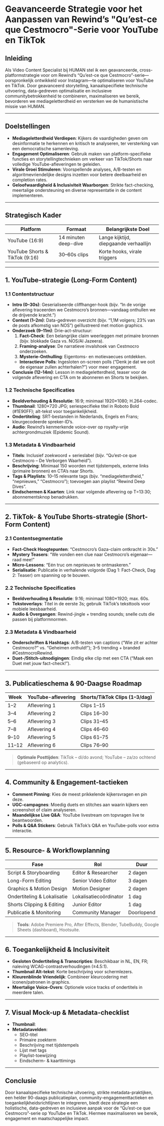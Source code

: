 # Geavanceerde Strategie voor het Aanpassen van Rewind’s "Qu’est-ce que Cestmocro"-Serie voor YouTube en TikTok

## Inleiding

Als Video Content Specialist bij HUMAN stel ik een geavanceerde, cross-platformstrategie voor om Rewind’s “Qu’est-ce que Cestmocro”-serie—oorspronkelijk ontwikkeld voor Instagram—te optimaliseren voor YouTube en TikTok. Door geavanceerd storytelling, kanaalspecifieke technische uitvoering, data-gedreven optimalisatie en inclusieve communitybetrokkenheid te combineren, maximaliseren we bereik, bevorderen we mediageletterdheid en versterken we de humanistische missie van HUMAN.

---

## Doelstellingen

- **Mediageletterdheid Verdiepen**: Kijkers de vaardigheden geven om desinformatie te herkennen en kritisch te analyseren, ter versterking van een democratische samenleving.
- **Engagement Optimaliseren**: Gebruik maken van platform-specifieke functies en storytellingtechnieken om verkeer van TikTok/Shorts naar volledige YouTube-afleveringen te geleiden.
- **Virale Groei Stimuleren**: Voorspellende analyses, A/B-testen en algoritmevriendelijke designs inzetten voor betere deelbaarheid en completion rates.
- **Geloofwaardigheid & Inclusiviteit Waarborgen**: Strikte fact-checking, meertalige ondersteuning en diverse representatie in de content implementeren.

---

## Strategisch Kader

| Platform                         | Formaat                   | Belangrijkste Doel                    |
|----------------------------------|---------------------------|---------------------------------------|
| YouTube (16:9)                   | 14 minuten deep-dive      | Lange kijktijd, diepgaande verhaallijn|
| YouTube Shorts & TikTok (9:16)   | 30–60s clips              | Korte hooks, virale triggers          |

---

## 1. YouTube-strategie (Long-Form Content)

### 1.1 Contentstructuur
- **Intro (0–30s)**: Geserialiseerde cliffhanger-hook (bijv. “In de vorige aflevering traceerden we Cestmocro’s bronnen—vandaag onthullen we de drijvende kracht.”)
- **Context (1–2m)**: Data-gedreven overzicht (bijv. “1,1M volgers; 23% van de posts afkomstig van NOS”) geïllustreerd met motion graphics.
- **Onderzoek (9–11m)**: Drie-act-structuur:
  1. **Fact-Check**: Een belangrijke claim weerleggen met primaire bronnen (bijv. blokkade Gaza vs. NOS/Al Jazeera).
  2. **Framing-analyse**: De narratieve invalshoek van Cestmocro onderzoeken.
  3. **Mysterie-Onthulling**: Eigentoms- en motievaecues ontdekken.
  - **Interactieve Polls**: Ingesloten on-screen polls (“Denk je dat we ooit de eigenaar zullen achterhalen?”) voor meer engagement.
- **Conclusie (12–14m)**: Lesson in mediageletterdheid, teaser voor de volgende aflevering en CTA om te abonneren en Shorts te bekijken.

### 1.2 Technische Specificaties
- **Beeldverhouding & Resolutie**: 16:9; minimaal 1920×1080; H.264-codec.
- **Thumbnail**: 1280×720 JPG; seriespecifieke titel in Roboto Bold (#1E90FF); alt-tekst voor toegankelijkheid.
- **Ondertiteling**: SRT-bestanden in Nederlands, Engels en Frans; kleurgecodeerde spreker-ID’s.
- **Audio**: Rewind’s kenmerkende voice-over op royalty-vrije achtergrondmuziek (Epidemic Sound).

### 1.3 Metadata & Vindbaarheid
- **Titels**: Inclusief zoekwoord + serieslabel (bijv. “Qu’est-ce que Cestmocro – De Verborgen Waarheid”).
- **Beschrijving**: Minimaal 150 woorden met tijdstempels, externe links (primaire bronnen) en CTA’s naar Shorts.
- **Tags & Playlists**: 10–15 relevante tags (bijv. “mediageletterdheid,” “nepnieuws,” “Cestmocro”); toevoegen aan playlist “Rewind Deep Dives”.
- **Eindschermen & Kaarten**: Link naar volgende aflevering op T=13:30; abonnementsknop benadrukken.

---

## 2. TikTok- & YouTube Shorts-strategie (Short-Form Content)

### 2.1 Contentsegmentatie
- **Fact-Check Hoogtepunten**: “Cestmocro’s Gaza-claim ontkracht in 30s.”
- **Mystery Teasers**: “We vonden een clue naar Cestmocro’s eigenaar—raad mee!”
- **Micro-Lessons**: “Eén truc om nepnieuws te ontmaskeren.”
- **Serialisatie**: Publicatie in verhalende volgorde (Dag 1: Fact-Check, Dag 2: Teaser) om spanning op te bouwen.

### 2.2 Technische Specificaties
- **Beeldverhouding & Resolutie**: 9:16; minimaal 1080×1920; max. 60s.
- **Tekstoverlays**: Titel in de eerste 3s; gebruik TikTok’s teksttools voor mobiele leesbaarheid.
- **Audio & Overgangen**: Rewind-jingle + trending sounds; snelle cuts die passen bij platformnormen.

### 2.3 Metadata & Vindbaarheid
- **Onderschriften & Hashtags**: A/B-testen van captions (“Wie zit er achter Cestmocro?” vs. “Geheimen onthuld!”); 3–5 trending + branded #CestmocroRewind.
- **Duet-/Stitch-uitnodigingen**: Eindig elke clip met een CTA (“Maak een Duet met jouw fact-check!”).

---

## 3. Publicatieschema & 90-Daagse Roadmap

| Week   | YouTube-aflevering | Shorts/TikTok Clips (1–3/dag) |
|--------|--------------------|-------------------------------|
| 1–2    | Aflevering 1       | Clips 1–15                    |
| 3–4    | Aflevering 2       | Clips 16–30                   |
| 5–6    | Aflevering 3       | Clips 31–45                   |
| 7–8    | Aflevering 4       | Clips 46–60                   |
| 9–10   | Aflevering 5       | Clips 61–75                   |
| 11–12  | Aflevering 6       | Clips 76–90                   |

> **Optimale Posttijden**: TikTok – di/do avond; YouTube – za/zo ochtend (gebaseerd op analytics).

---

## 4. Community & Engagement-tactieken

- **Comment Pinning**: Kies de meest prikkelende kijkersvragen en pin deze.
- **UGC-campagnes**: Moedig duets en stitches aan waarin kijkers een screenshot of claim analyseren.
- **Maandelijkse Live Q&A**: YouTube livestream om topvragen live te beantwoorden.
- **Polls & Q&A Stickers**: Gebruik TikTok’s Q&A en YouTube-polls voor extra interactie.

---

## 5. Resource- & Workflowplanning

| Fase                        | Rol                        | Duur     |
|-----------------------------|----------------------------|----------|
| Script & Storyboarding      | Editor & Researcher        | 2 dagen  |
| Long-Form Editing           | Senior Video Editor        | 3 dagen  |
| Graphics & Motion Design    | Motion Designer            | 2 dagen  |
| Ondertiteling & Lokalisatie | Lokalisatiecoördinator     | 1 dag    |
| Shorts Clipping & Editing   | Junior Editor              | 1 dag    |
| Publicatie & Monitoring     | Community Manager          | Doorlopend |

> **Tools**: Adobe Premiere Pro, After Effects, Blender, TubeBuddy, Google Sheets (dashboard), Hootsuite.

---

## 6. Toegankelijkheid & Inclusiviteit

- **Gesloten Ondertiteling & Transcripties**: Beschikbaar in NL, EN, FR; naleving WCAG-contrastverhoudingen (≥4.5:1).
- **Thumbnail Alt-tekst**: Korte beschrijving voor schermlezers.
- **Kleurenblinde Vriendelijk**: Combineer kleurcodering met iconen/patronen in graphics.
- **Meertalige Voice-Overs**: Optionele voice tracks of ondertitels in meerdere talen.

---

## 7. Visual Mock-up & Metadata-checklist

- **Thumbnail**: 
- **Metadatavelden**:
  - SEO-titel
  - Primaire zoekterm
  - Beschrijving met tijdstempels
  - Lijst met tags
  - Playlist-toewijzing
  - Eindscherm- & kaarttimings

---

## Conclusie

Door kanaalspecifieke technische uitvoering, strikte metadata-praktijken, een helder 90-daags publicatieplan, community-engagementtactieken en toegankelijkheidsrichtlijnen te integreren, biedt deze strategie een holistische, data-gedreven en inclusieve aanpak voor de “Qu’est-ce que Cestmocro”-serie op YouTube en TikTok. Hiermee maximaliseren we bereik, engagement en maatschappelijke impact.

